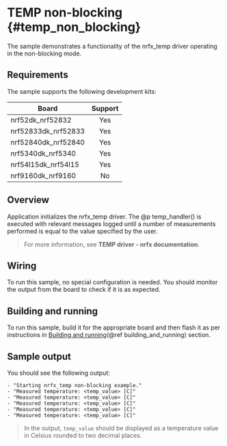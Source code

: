 # TEMP non-blocking {#temp_non_blocking}

The sample demonstrates a functionality of the nrfx_temp driver operating in the non-blocking mode.

## Requirements

The sample supports the following development kits:

| **Board**           | **Support** |
|---------------------|:-----------:|
| nrf52dk_nrf52832    |     Yes     |
| nrf52833dk_nrf52833 |     Yes     |
| nrf52840dk_nrf52840 |     Yes     |
| nrf5340dk_nrf5340   |     Yes     |
| nrf54l15dk_nrf54l15 |     Yes     |
| nrf9160dk_nrf9160   |      No     |

## Overview

Application initializes the nrfx_temp driver.
The @p temp_handler() is executed with relevant messages logged until a number of measurements performed is equal to the value specified by the user.

> For more information, see **TEMP driver - nrfx documentation**.

## Wiring

To run this sample, no special configuration is needed.
You should monitor the output from the board to check if it is as expected.

## Building and running

To run this sample, build it for the appropriate board and then flash it as per instructions in [Building and running](@ref building_and_running) section.

## Sample output

You should see the following output:

```
- "Starting nrfx_temp non-blocking example."
- "Measured temperature: <temp_value> [C]"
- "Measured temperature: <temp_value> [C]"
- "Measured temperature: <temp_value> [C]"
- "Measured temperature: <temp_value> [C]"
- "Measured temperature: <temp_value> [C]"
```
> In the output, `temp_value` should be displayed as a temperature value in Celsius rounded to two decimal places.

[//]: #
[Building and running]: <../../../README.md#building-and-running>
